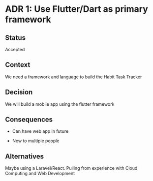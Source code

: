 # ADR 1: Use Flutter/Dart as primary framework

## Status

Accepted

## Context

We need a framework and language to build the Habit Task Tracker

## Decision

We will build a mobile app using the flutter framework

## Consequences

- Can have web app in future

* New to multiple people

## Alternatives

Maybe using a Laravel/React. Pulling from experience with Cloud Computing and Web Development
